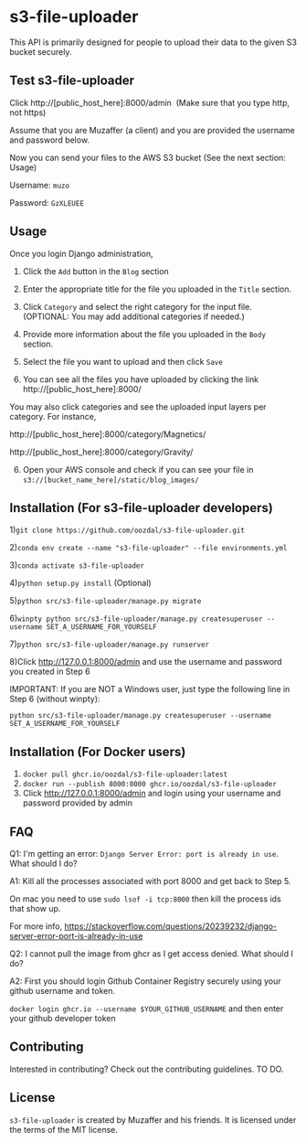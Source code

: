 # s3-file-uploader

This API is primarily designed for people to upload their data to the given S3 bucket securely.

## Test s3-file-uploader

Click http://[public_host_here]:8000/admin  (Make sure that you type http, not https)

Assume that you are Muzaffer (a client) and you are provided the username and password below.

Now you can send your files to the AWS S3 bucket (See the next section: Usage)

Username: ```muzo```

Password: ```GzXLEUEE```

## Usage

Once you login Django administration, 

1) Click the ```Add``` button in the ```Blog``` section

2) Enter the appropriate title for the file you uploaded in the ```Title``` section.

3) Click ```Category``` and select the right category for the input file. (OPTIONAL: You may add additional categories if needed.)

3) Provide more information about the file you uploaded in the ```Body``` section.

4) Select the file you want to upload and then click ```Save```

5) You can see all the files you have uploaded by clicking the link http://[public_host_here]:8000/
 
You may also click categories and see the uploaded input layers per category. For instance,

http://[public_host_here]:8000/category/Magnetics/

http://[public_host_here]:8000/category/Gravity/

6) Open your AWS console and check if you can see your file in ```s3://[bucket_name_here]/static/blog_images/```


## Installation (For s3-file-uploader developers)

1)```git clone https://github.com/oozdal/s3-file-uploader.git```

2)```conda env create --name "s3-file-uploader" --file environments.yml```

3)```conda activate s3-file-uploader```

4)```python setup.py install``` (Optional)

5)```python src/s3-file-uploader/manage.py migrate```

6)```winpty python src/s3-file-uploader/manage.py createsuperuser --username SET_A_USERNAME_FOR_YOURSELF```

7)```python src/s3-file-uploader/manage.py runserver```

8)Click http://127.0.0.1:8000/admin and use the username and password you created in Step 6

IMPORTANT: If you are NOT a Windows user, just type the following line in Step 6 (without winpty):

```python src/s3-file-uploader/manage.py createsuperuser --username SET_A_USERNAME_FOR_YOURSELF```

## Installation (For Docker users)

1) ```docker pull ghcr.io/oozdal/s3-file-uploader:latest```
2) ```docker run --publish 8000:8000 ghcr.io/oozdal/s3-file-uploader```
3) Click http://127.0.0.1:8000/admin and login using your username and password provided by admin



## FAQ

Q1: I'm getting an error: ```Django Server Error: port is already in use```. What should I do?

A1: Kill all the processes associated with port 8000 and get back to Step 5. 

On mac you need to use ```sudo lsof -i tcp:8000``` then kill the process ids that show up.

For more info, https://stackoverflow.com/questions/20239232/django-server-error-port-is-already-in-use

Q2: I cannot pull the image from ghcr as I get access denied. What should I do?

A2: First you should login Github Container Registry securely using your github username and token. 

```docker login ghcr.io --username $YOUR_GITHUB_USERNAME``` and then enter your github developer token

## Contributing

Interested in contributing? Check out the contributing guidelines. TO DO.

## License

```s3-file-uploader``` is created by Muzaffer and his friends. It is licensed under the terms of the MIT license.

